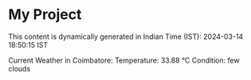 # My Project

This content is dynamically generated in Indian Time (IST): 2024-03-14 18:50:15 IST


Current Weather in Coimbatore:
Temperature: 33.88 °C
Condition: few clouds
